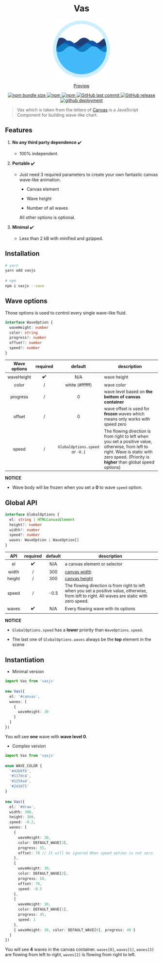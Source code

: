 <h1 align="center">Vas</h1>

<p align="center">
  <img align="center" src="./config/preview.gif">
</p>

<p align="center">
  <a href="https://lbwa.github.io/vas.js">Preview</a>
</p>

<p align="center">
  <a href="https://lbwa.github.io/vas.js">
    <img src="https://img.shields.io/bundlephobia/minzip/vasjs.svg?style=flat-square" alt="npm bundle size"/>
  </a>
  <a href="https://www.npmjs.com/package/vasjs">
    <img src="https://img.shields.io/npm/dt/vasjs.svg?style=flat-square" alt="npm"/>
  </a>
  <a href="https://www.npmjs.com/package/vasjs">
    <img alt="npm" src="https://img.shields.io/npm/v/vasjs.svg?logo=npm&style=flat-square">
  </a>
  <a href="https://lbwa.github.io/vas.js">
    <img alt="GitHub last commit" src="https://img.shields.io/github/last-commit/lbwa/vas.js.svg?style=flat-square">
  </a>
  <a href="https://github.com/lbwa/vas.js/releases">
    <img alt="GitHub release" src="https://img.shields.io/github/release/lbwa/vas.js.svg?logo=github&style=flat-square">
  </a>
  <a href="https://lbwa.github.io/vas.js">
    <img src="https://img.shields.io/website/https/lbwa.github.io/vas.js.svg?logo=github&style=flat-square&up_message=online" alt="github deployment"/>
  </a>
</p>

> Vas which is taken from the letters of [Canvas](https://developer.mozilla.org/en-US/docs/Web/API/Canvas_API) is a JavaScript Component for building wave-like chart.

## Features

1. **No any third party dependence** ✔️

   - 100% independent.

1. **Portable** ✔️

   - Just need 3 required parameters to create your own fantastic canvas wave-like animation.

     - Canvas element

     - Wave height

     - Number of all waves

     All other options is optional.

1. **Minimal** ✔️
   - Less than 2 kB with minified and gzipped.

## Installation

```bash
# yarn
yarn add vasjs

# npm
npm i vasjs --save
```

## Wave options

Those options is used to control every single wave-like fluid.

```ts
interface WaveOption {
  waveHeight: number
  color: string
  progress?: number
  offset?: number
  speed?: number
}
```

| Wave options | required |             default             | description                                                                                                                                                                                  |
| :----------: | :------: | :-----------------------------: | -------------------------------------------------------------------------------------------------------------------------------------------------------------------------------------------- |
|  waveHeight  |    ✔️    |               N/A               | wave height                                                                                                                                                                                  |
|    color     |    /     |         white (#ffffff)         | wave color                                                                                                                                                                                   |
|   progress   |    /     |                0                | wave level based on **the bottom of canvas container**                                                                                                                                       |
|    offset    |    /     |                0                | wave offset is used for **frozen** waves which means only works with speed zero                                                                                                              |
|    speed     |    /     | `GlobalOptions.speed` or `-0.1` | The flowing direction is from right to left when you set a positive value, otherwise, from left to right. Wave is static with zero speed. (Priority is **higher** than global speed options) |

**NOTICE**

- Wave body will be frozen when you set a **0** to wave `speed` option.

## Global API

```ts
interface GlobalOptions {
  el: string | HTMLCanvasElement
  height?: number
  width?: number
  speed?: number
  waves: WaveOption | WaveOption[]
}
```

|  API   | required | default | description                                                                                                                                     |
| :----: | :------: | :-----: | ----------------------------------------------------------------------------------------------------------------------------------------------- |
|   el   |    ✔️    |   N/A   | a canvas element or selector                                                                                                                    |
| width  |    /     |   300   | [canvas width]                                                                                                                                  |
| height |    /     |   300   | [canvas height]                                                                                                                                 |
| speed  |    /     |  -0.5   | The flowing direction is from right to left when you set a positive value, otherwise, from left to right. All waves are static with zero speed. |
| waves  |    ✔️    |   N/A   | Every flowing wave with its options                                                                                                             |

[canvas width]: https://developer.mozilla.org/en-US/docs/Web/API/HTMLCanvasElement/width
[canvas height]: https://developer.mozilla.org/en-US/docs/Web/API/HTMLCanvasElement/height

**NOTICE**

- `GlobalOptions.speed` has a **lower** priority than `WaveOptions.speed`.

- The last one of `GlobalOptions.waves` always be the **top** element in the scene

## Instantiation

- Minimal version

```ts
import Vas from 'vasjs'

new Vas({
  el: '#canvas',
  waves: [
    {
      waveHeight: 30
    }
  ]
})
```

You will see **one** wave with **wave level 0**.

- Complex version

```ts
import Vas from 'vasjs'

enum WAVE_COLOR {
  '#42b9fb',
  '#117dc4',
  '#1254a4',
  '#243d71'
}

new Vas({
  el: '#draw',
  width: 300,
  height: 300,
  speed: -0.2,
  waves: [
    {
      waveHeight: 30,
      color: DEFAULT_WAVE[3],
      progress: 55,
      offset: 70 // It will be ignored When speed option is not zero
    },
    {
      waveHeight: 30,
      color: DEFAULT_WAVE[2],
      progress: 50,
      offset: 70,
      speed: -0.5
    },
    {
      waveHeight: 30,
      color: DEFAULT_WAVE[1],
      progress: 45,
      speed: 1
    },
    { waveHeight: 30, color: DEFAULT_WAVE[0], progress: 40 }
  ]
})
```

You will see **4** waves in the canvas container. `waves[0]`, `waves[1]`, `waves[3]` are flowing from left to right, `waves[2]` is flowing from right to left.
